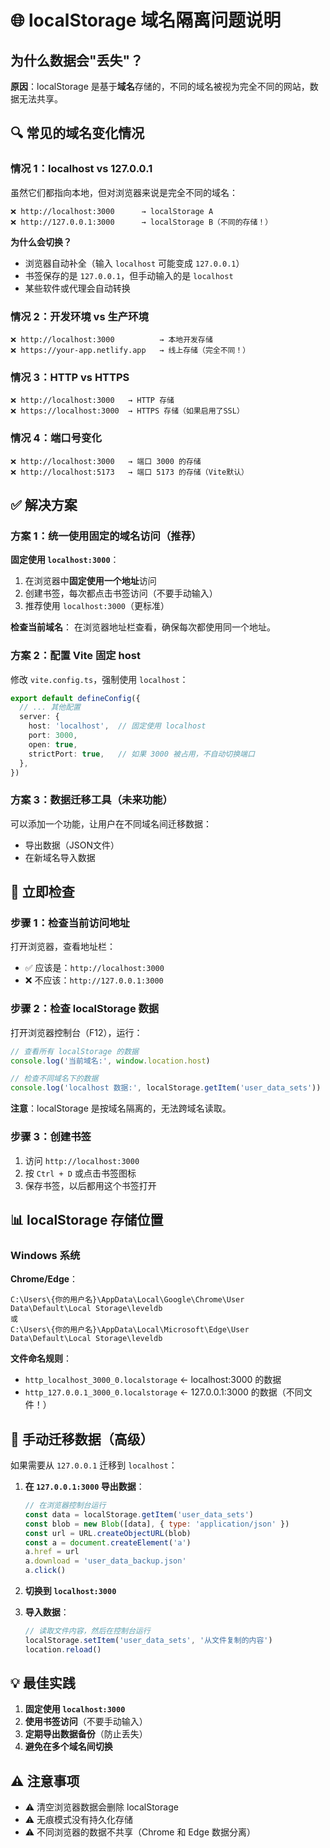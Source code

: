 # 🌐 localStorage 域名隔离问题说明

## 为什么数据会"丢失"？

**原因**：localStorage 是基于**域名**存储的，不同的域名被视为完全不同的网站，数据无法共享。

## 🔍 常见的域名变化情况

### 情况 1：localhost vs 127.0.0.1

虽然它们都指向本地，但对浏览器来说是完全不同的域名：

```
❌ http://localhost:3000      → localStorage A
❌ http://127.0.0.1:3000      → localStorage B（不同的存储！）
```

**为什么会切换？**
- 浏览器自动补全（输入 `localhost` 可能变成 `127.0.0.1`）
- 书签保存的是 `127.0.0.1`，但手动输入的是 `localhost`
- 某些软件或代理会自动转换

### 情况 2：开发环境 vs 生产环境

```
❌ http://localhost:3000          → 本地开发存储
❌ https://your-app.netlify.app   → 线上存储（完全不同！）
```

### 情况 3：HTTP vs HTTPS

```
❌ http://localhost:3000   → HTTP 存储
❌ https://localhost:3000  → HTTPS 存储（如果启用了SSL）
```

### 情况 4：端口号变化

```
❌ http://localhost:3000   → 端口 3000 的存储
❌ http://localhost:5173   → 端口 5173 的存储（Vite默认）
```

## ✅ 解决方案

### 方案 1：统一使用固定的域名访问（推荐）

**固定使用 `localhost:3000`**：

1. 在浏览器中**固定使用一个地址**访问
2. 创建书签，每次都点击书签访问（不要手动输入）
3. 推荐使用 `localhost:3000`（更标准）

**检查当前域名**：
在浏览器地址栏查看，确保每次都使用同一个地址。

### 方案 2：配置 Vite 固定 host

修改 `vite.config.ts`，强制使用 `localhost`：

```typescript
export default defineConfig({
  // ... 其他配置
  server: {
    host: 'localhost',  // 固定使用 localhost
    port: 3000,
    open: true,
    strictPort: true,   // 如果 3000 被占用，不自动切换端口
  },
})
```

### 方案 3：数据迁移工具（未来功能）

可以添加一个功能，让用户在不同域名间迁移数据：
- 导出数据（JSON文件）
- 在新域名导入数据

## 🎯 立即检查

### 步骤 1：检查当前访问地址

打开浏览器，查看地址栏：
- ✅ 应该是：`http://localhost:3000`
- ❌ 不应该：`http://127.0.0.1:3000`

### 步骤 2：检查 localStorage 数据

打开浏览器控制台（F12），运行：

```javascript
// 查看所有 localStorage 的数据
console.log('当前域名:', window.location.host)

// 检查不同域名下的数据
console.log('localhost 数据:', localStorage.getItem('user_data_sets'))
```

**注意**：localStorage 是按域名隔离的，无法跨域名读取。

### 步骤 3：创建书签

1. 访问 `http://localhost:3000`
2. 按 `Ctrl + D` 或点击书签图标
3. 保存书签，以后都用这个书签打开

## 📊 localStorage 存储位置

### Windows 系统

**Chrome/Edge**：
```
C:\Users\{你的用户名}\AppData\Local\Google\Chrome\User Data\Default\Local Storage\leveldb
或
C:\Users\{你的用户名}\AppData\Local\Microsoft\Edge\User Data\Default\Local Storage\leveldb
```

**文件命名规则**：
- `http_localhost_3000_0.localstorage` ← localhost:3000 的数据
- `http_127.0.0.1_3000_0.localstorage` ← 127.0.0.1:3000 的数据（不同文件！）

## 🔧 手动迁移数据（高级）

如果需要从 `127.0.0.1` 迁移到 `localhost`：

1. **在 `127.0.0.1:3000` 导出数据**：
   ```javascript
   // 在浏览器控制台运行
   const data = localStorage.getItem('user_data_sets')
   const blob = new Blob([data], { type: 'application/json' })
   const url = URL.createObjectURL(blob)
   const a = document.createElement('a')
   a.href = url
   a.download = 'user_data_backup.json'
   a.click()
   ```

2. **切换到 `localhost:3000`**

3. **导入数据**：
   ```javascript
   // 读取文件内容，然后在控制台运行
   localStorage.setItem('user_data_sets', '从文件复制的内容')
   location.reload()
   ```

## 💡 最佳实践

1. **固定使用 `localhost:3000`**
2. **使用书签访问**（不要手动输入）
3. **定期导出数据备份**（防止丢失）
4. **避免在多个域名间切换**

## ⚠️ 注意事项

- ⚠️ 清空浏览器数据会删除 localStorage
- ⚠️ 无痕模式没有持久化存储
- ⚠️ 不同浏览器的数据不共享（Chrome 和 Edge 数据分离）
